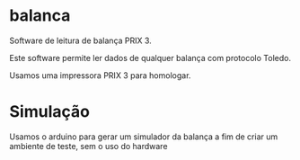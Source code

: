 # balanca
Software de leitura de balança PRIX 3.

Este software permite ler dados de qualquer balança com protocolo Toledo.

Usamos uma impressora PRIX 3 para homologar.

# Simulação 
Usamos o arduino para gerar um simulador da balança a fim de criar um ambiente de teste, sem o uso do hardware



